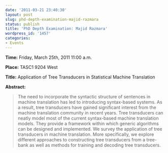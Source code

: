 ```yaml
---
date: '2011-03-21 23:40:30'
layout: post
slug: phd-depth-examination-majid-razmara
status: publish
title: 'PhD Depth Examination: Majid Razmara'
wordpress_id: '1457'
categories:
- Events
---
```


**Time:** Friday, March 25th, 2011 11:00 a.m.

**Place:** TASC1 9204 West

**Title:** Application of Tree Transducers in Statistical Machine Translation

**Abstract:**



> The need to incorporate the syntactic structure of sentences in machine translation has led to introducing syntax-based systems. As a result, tree transducers have gained significant interest from the machine translation
community in recent years. Tree transducers can neatly model most of the current syntax-based machine translation models. They provide a framework within which generic algorithms can be designed and implemented. We survey the application of tree transducers in machine translation. More specifically, we explore different approaches to constructing tree transducers from a tree-bank as well as methods for training and decoding tree transducers.

